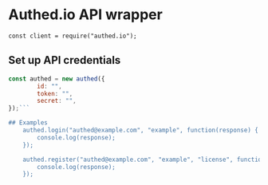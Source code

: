 # Authed.io API wrapper

    const client = require("authed.io");

## Set up API credentials
```js
const authed = new authed({
        id: "",
        token: "",
        secret: "",
});```

## Examples
    authed.login("authed@example.com", "example", function(response) {
        console.log(response);
    });

    authed.register("authed@example.com", "example", "license", function(response) {
        console.log(response);
    });
